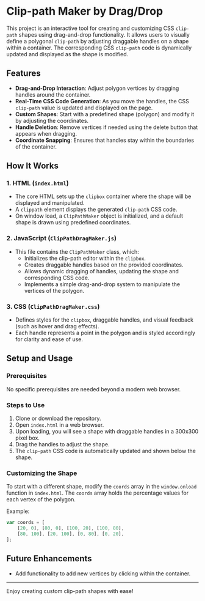 
# Clip-path Maker by Drag/Drop

This project is an interactive tool for creating and customizing CSS `clip-path` shapes using drag-and-drop functionality. It allows users to visually define a polygonal `clip-path` by adjusting draggable handles on a shape within a container. The corresponding CSS `clip-path` code is dynamically updated and displayed as the shape is modified.

## Features

- **Drag-and-Drop Interaction**: Adjust polygon vertices by dragging handles around the container.
- **Real-Time CSS Code Generation**: As you move the handles, the CSS `clip-path` value is updated and displayed on the page.
- **Custom Shapes**: Start with a predefined shape (polygon) and modify it by adjusting the coordinates.
- **Handle Deletion**: Remove vertices if needed using the delete button that appears when dragging.
- **Coordinate Snapping**: Ensures that handles stay within the boundaries of the container.

## How It Works

### 1. HTML (`index.html`)
- The core HTML sets up the `clipbox` container where the shape will be displayed and manipulated.
- A `clippath` element displays the generated `clip-path` CSS code.
- On window load, a `ClipPathMaker` object is initialized, and a default shape is drawn using predefined coordinates.

### 2. JavaScript (`ClipPathDragMaker.js`)
- This file contains the `ClipPathMaker` class, which:
  - Initializes the clip-path editor within the `clipbox`.
  - Creates draggable handles based on the provided coordinates.
  - Allows dynamic dragging of handles, updating the shape and corresponding CSS code.
  - Implements a simple drag-and-drop system to manipulate the vertices of the polygon.

### 3. CSS (`ClipPathDragMaker.css`)
- Defines styles for the `clipbox`, draggable handles, and visual feedback (such as hover and drag effects).
- Each handle represents a point in the polygon and is styled accordingly for clarity and ease of use.

## Setup and Usage

### Prerequisites
No specific prerequisites are needed beyond a modern web browser.

### Steps to Use
1. Clone or download the repository.
2. Open `index.html` in a web browser.
3. Upon loading, you will see a shape with draggable handles in a 300x300 pixel box.
4. Drag the handles to adjust the shape.
5. The `clip-path` CSS code is automatically updated and shown below the shape.

### Customizing the Shape
To start with a different shape, modify the `coords` array in the `window.onload` function in `index.html`. The `coords` array holds the percentage values for each vertex of the polygon.

Example:
```javascript
var coords = [
    [20, 0], [80, 0], [100, 20], [100, 80],
    [80, 100], [20, 100], [0, 80], [0, 20],
];
```

## Future Enhancements
- Add functionality to add new vertices by clicking within the container.

---

Enjoy creating custom clip-path shapes with ease!
